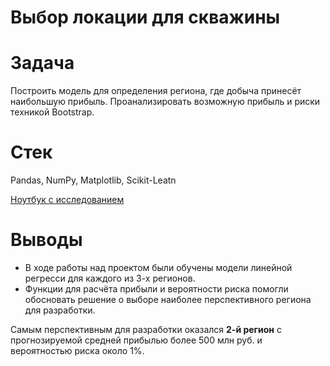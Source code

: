 # Выбор локации для скважины
# Задача 
Построить модель для определения региона, где добыча принесёт наибольшую прибыль. Проанализировать возможную прибыль и риски техникой Bootstrap.

# Стек
Pandas, NumPy, Matplotlib, Scikit-Leatn

[Ноутбук с исследованием](06_boring_location.ipynb)

# Выводы
* В ходе работы над проектом были обучены модели линейной регресси для каждого из 3-х регионов.
* Функции для расчёта прибыли и вероятности риска помогли обосновать решение о выборе наиболее перспективного региона для разработки.

Самым перспективным для разработки оказался **2-й регион** с прогнозируемой средней прибылью более 500 млн руб. и вероятностью риска около 1%.
